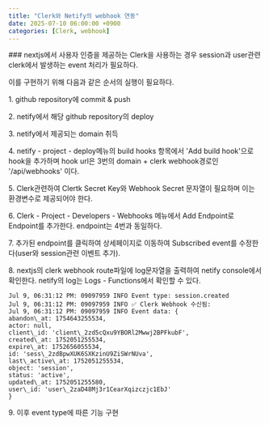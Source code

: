 ```yaml
---
title: "Clerk와 Netify의 webhook 연동"
date: 2025-07-10 06:00:00 +0900
categories: [Clerk, webhook]
---
```


\### nextjs에서 사용자 인증을 제공하는 Clerk을 사용하는 경우 session과 user관련 clerk에서 발생하는 event 처리가 필요하다.

이를 구현하기 위해 다음과 같은 순서의 실행이 필요하다.

1\. github repository에 commit \& push

2\. netify에서 해당 github repository의 deploy

3\. netify에서 제공되는 domain 취득

4\. netify - project - deploy메뉴의 build hooks 항목에서 'Add build hook'으로 hook을 추가하며 hook url은 3번의 domain + clerk webhook경로인 '/api/webhooks' 이다.

5\. Clerk관련하여 Clertk Secret Key와  Webhook Secret 문자열이 필요하며 이는 환경변수로 제공되어야 한다.

6\. Clerk - Project - Developers - Webhooks 메뉴에서 Add Endpoint로 Endpoint를 추가한다. endpoint는 4번과 동일하다.

7\. 추가된 endpoint를 클릭하여 상세페이지로 이동하여 Subscribed event를 수정한다(user와 session관련 이벤트 추가).

8\. nextjs의 clerk webhook route파일에 log문자열을 출력하여 netify console에서 확인한다. netify의 log는 Logs - Functions에서 확인할 수 있다.

```
Jul 9, 06:31:12 PM: 09097959 INFO Event type: session.created
Jul 9, 06:31:12 PM: 09097959 INFO ✅ Clerk Webhook 수신됨:
Jul 9, 06:31:12 PM: 09097959 INFO Event data: {  
abandon\_at: 1754643255534,  
actor: null,  
client\_id: 'client\_2zd5cQxu9YBORl2Mwwj2BPFkubF',  
created\_at: 1752051255534,  
expire\_at: 1752656055534,  
id: 'sess\_2zdBpwXUK6SXKzinU9ZiSWrNUva',  
last\_active\_at: 1752051255534,  
object: 'session',  
status: 'active',  
updated\_at: 1752051255580,  
user\_id: 'user\_2zaD48Mj3r1CearXqizczjc1EbJ'  
}
```

9\.  이후 event type에 따른 기능 구현